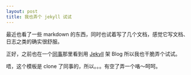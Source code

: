 ```yaml
---
layout: post
title: 我也弄个 jekyll 试试
---
```


最近也看了一些 markdown 的东西，同时也试着写了几个文档，感觉它写文档、日志之类的确实很舒服。

正好，之前也在一个[同事][yesmeck]那里看到用 [Jekyll][jekyll] 架 Blog 所以我也干脆弄个试试。

唔，这个模板是 clone 了同事的，所以。。。有空了弄一个咯～呵呵。

[yesmeck]:http://blog.yesmeck.com/ "yesmeck"
[jekyll]:https://github.com/mojombo/jekyll
